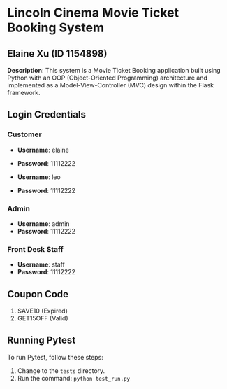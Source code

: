 # Lincoln Cinema Movie Ticket Booking System

## Elaine Xu (ID 1154898)

**Description**: This system is a Movie Ticket Booking application built using Python with an OOP (Object-Oriented Programming) architecture and implemented as a Model-View-Controller (MVC) design within the Flask framework.

## Login Credentials

### Customer
- **Username**: elaine
- **Password**: 11112222

- **Username**: leo
- **Password**: 11112222

### Admin
- **Username**: admin
- **Password**: 11112222

### Front Desk Staff
- **Username**: staff
- **Password**: 11112222

## Coupon Code
1. SAVE10  (Expired)
2. GET15OFF (Valid)


## Running Pytest
To run Pytest, follow these steps:
1. Change to the `tests` directory.
2. Run the command: `python test_run.py`



